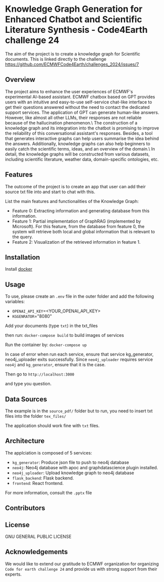 # Knowledge Graph Generation for Enhanced Chatbot and Scientific Literature Synthesis - Code4Earth challenge 24
The aim of the project is to create a knowledge graph for Scientific documents. This is linked directly to the challenge https://github.com/ECMWFCode4Earth/challenges_2024/issues/7



## Overview
The project aims to enhance the user experiences of ECMWF's experimental AI-based assistant. ECMWF chatbox based on GPT provides users with an intuitive and easy-to-use self-service chat-like interface to get their questions answered without the need to contact the dedicated support services. The application of GPT can generate human-like answers. However, like almost all other LLMs, their responses are not reliable because of the hallucination phenomenon.\\
The construction of a knowledge graph and its integration into the chatbot 
is promising to improve the reliability of this conversational assistant's responses. Besides, a tool that generates interactive graphs can help users summarise the idea behind the answers. Additionally, knowledge graphs can also help beginners to easily catch the scientific terms, ideas, and an overview of the domain.\\
In detail, the knowledge graphs will be constructed from various datasets, including scientific literature, weather data, domain-specific ontologies, etc.

## Features

The outcome of the project is to create an app that user can add their source txt file into and start to chat with this.

List the main features and functionalities of the Knowledge Graph:

- Feature 0: Extracting information and generating database from this information.
- Feature 1: Partial implementation of GraphRAG (implemented by Microsoft). For this feature, from the database from feature 0, the system will retrieve both local and global information that is relevant to the query.
- Feature 2: Visualization of the retrieved information in feature 1.

## Installation

Install [docker](https://docs.docker.com/engine/install/)

## Usage

To use, please create an `.env` file in the outer folder and add the following variables:

- `OPENAI_API_KEY`=<YOUR_OPENAI_API_KEY>
- `KGGENRATOR`="8080"

Add your documents (type `txt`) in the txt_files

then run: `docker-compose build` to build images of services

Run the container by:
`docker-compose up`

In case of error when run each service, ensure that service kg_generator, neo4j_uploader exits successfully. Since `neo4j_uploader` requires service `neo4j` and `kg_generator`, ensure that it is the case.

Then go to `http://localhost:3000`

and type you question.

## Data Sources

The example is in the `source_pdf/` folder but to run, you need to insert txt files into the folder `tex_files/`

The application should work fine with `txt` files.

## Architecture

The applciation is composed of 5 services:

- `kg_generator`: Produce json file to push to neo4j database
- `neo4j`: Neo4j database with apoc and graphdatascience plugin installed.
- `neo4j_uploader`: Upload knowledge graph to neo4j database
- `flask_backend`: Flask backend.
- `frontend`: React frontend. 

For more information, consult the `.pptx` file

## Contributors


## License

GNU GENERAL PUBLIC LICENSE

## Acknowledgements

We would like to extend our gratitude to ECMWF organization for organizing `Code for earth challenge 24` and provide us with strong support from their experts.
